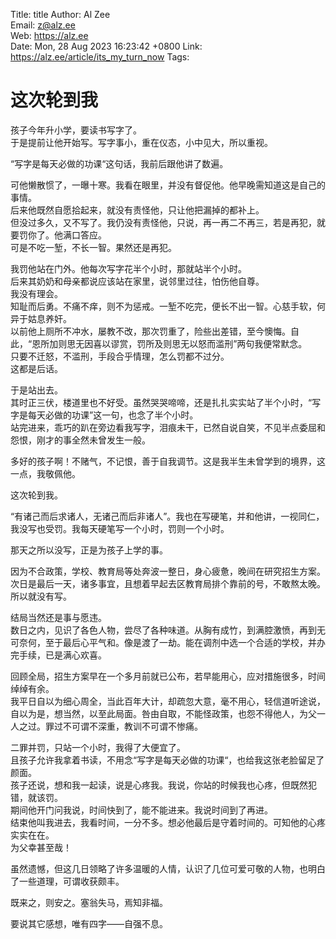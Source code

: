 Title:  title
Author: Al Zee  
Email:  z@alz.ee  
Web:    https://alz.ee  
Date:   Mon, 28 Aug 2023 16:23:42 +0800
Link:   https://alz.ee/article/its_my_turn_now
Tags:   

# 这次轮到我

孩子今年升小学，要读书写字了。  
于是提前让他开始写。写字事小，重在仪态，小中见大，所以重视。  

“写字是每天必做的功课“这句话，我前后跟他讲了数遍。

可他懒散惯了，一曝十寒。我看在眼里，并没有督促他。他早晚需知道这是自己的事情。   
后来他既然自愿拾起来，就没有责怪他，只让他把漏掉的都补上。  
但没过多久，又不写了。我仍没有责怪他，只说，再一再二不再三，若是再犯，就要罚你了。他满口答应。  
可是不吃一堑，不长一智。果然还是再犯。  

我罚他站在门外。他每次写字花半个小时，那就站半个小时。  
后来其奶奶和母亲都说应该站在家里，说邻里过往，怕伤他自尊。  
我没有理会。   
知耻而后勇。不痛不痒，则不为惩戒。一堑不吃完，便长不出一智。心慈手软，何异于姑息养奸。  
以前他上厕所不冲水，屡教不改，那次罚重了，险些出差错，至今懊悔。自此，“恩所加则思无因喜以谬赏，罚所及则思无以怒而滥刑”两句我便常默念。  
只要不迁怒，不滥刑，手段合乎情理，怎么罚都不过分。  
这都是后话。

于是站出去。  
其时正三伏，楼道里也不好受。虽然哭哭啼啼，还是扎扎实实站了半个小时，“写字是每天必做的功课”这一句，也念了半个小时。  
站完进来，乖巧的趴在旁边看我写字，泪痕未干，已然自说自笑，不见半点委屈和怨恨，刚才的事全然未曾发生一般。    

多好的孩子啊！不赌气，不记恨，善于自我调节。这是我半生未曾学到的境界，这一点，我敬佩他。

这次轮到我。

“有诸己而后求诸人，无诸己而后非诸人”。我也在写硬笔，并和他讲，一视同仁，我没写也受罚。我每天硬笔写一个小时，罚则一个小时。

那天之所以没写，正是为孩子上学的事。   

因为不合政策，学校、教育局等处奔波一整日，身心疲惫，晚间在研究招生方案。次日是最后一天，诸多事宜，且想着早起去区教育局排个靠前的号，不敢熬太晚。所以就没有写。  

结局当然还是事与愿违。  
数日之内，见识了各色人物，尝尽了各种味道。从胸有成竹，到满腔激愤，再到无可奈何，至于最后心平气和。像是渡了一劫。能在调剂中选一个合适的学校，并办完手续，已是满心欢喜。  

回顾全局，招生方案早在一个多月前就已公布，若早能用心，应对措施很多，时间绰绰有余。    
我平日自以为细心周全，当此百年大计，却疏忽大意，毫不用心，轻信道听途说，自以为是，想当然，以至此局面。咎由自取，不能怪政策，也怨不得他人，为父一人之过。罪过不可谓不深重，教训不可谓不惨痛。  

二罪并罚，只站一个小时，我得了大便宜了。   
且孩子允许我拿着书读，不用念“写字是每天必做的功课“，也给我这张老脸留足了颜面。    
孩子还说，想和我一起读，说是心疼我。我说，你站的时候我也心疼，但既然犯错，就该罚。  
期间他开门问我说，时间快到了，能不能进来。我说时间到了再进。  
结束他叫我进去，我看时间，一分不多。想必他最后是守着时间的。可知他的心疼实实在在。  
为父幸甚至哉！

虽然遗憾，但这几日领略了许多温暖的人情，认识了几位可爱可敬的人物，也明白了一些道理，可谓收获颇丰。

既来之，则安之。塞翁失马，焉知非福。

要说其它感想，唯有四字——自强不息。
